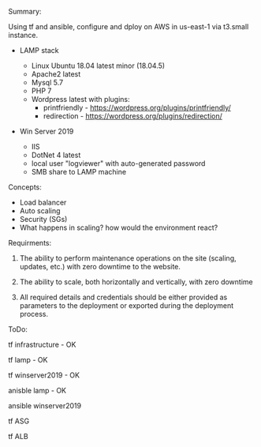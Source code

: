 Summary:

Using tf and ansible, configure and dploy on AWS in us-east-1 via t3.small instance.

* LAMP stack
    * Linux Ubuntu 18.04 latest minor (18.04.5)
    * Apache2 latest
    * Mysql 5.7
    * PHP 7
    * Wordpress latest with plugins:
        * printfriendly - https://wordpress.org/plugins/printfriendly/
        * redirection - https://wordpress.org/plugins/redirection/

* Win Server 2019
    * IIS
    * DotNet 4 latest
    * local user "logviewer" with auto-generated password
    * SMB share to LAMP machine

Concepts:
* Load balancer
* Auto scaling
* Security (SGs)
* What happens in scaling? how would the environment react?


Requirments:

1. The ability to perform maintenance operations on the site (scaling, updates, etc.) with zero downtime to the website.

2. The ability to scale, both horizontally and vertically, with zero downtime 

3. All required details and credentials should be either provided as parameters to the deployment or exported during the deployment process. 


ToDo:

tf infrastructure - OK

tf lamp - OK

tf winserver2019 - OK

anisble lamp - OK

ansible winserver2019

tf ASG

tf ALB
